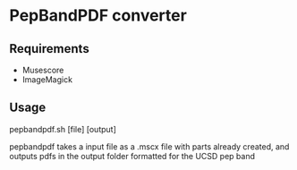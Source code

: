 # PepBandPDF converter

## Requirements

- Musescore
- ImageMagick

## Usage
pepbandpdf.sh [file] [output]  

pepbandpdf takes a input file as a .mscx file with parts already created, and outputs pdfs in the output folder formatted for the UCSD pep band
